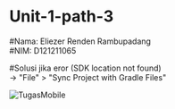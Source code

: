 # Unit-1-path-3

#Nama: Eliezer Renden Rambupadang  
#NIM: D121211065  

#Solusi jika eror (SDK location not found)  
 -> "File" > "Sync Project with Gradle Files"  

 
![TugasMobile](https://github.com/eliezer1177/-unit1-pathway3-D121211065/assets/102796969/448b2ccd-e577-4ab1-8a0c-edf6ea4e4239)
